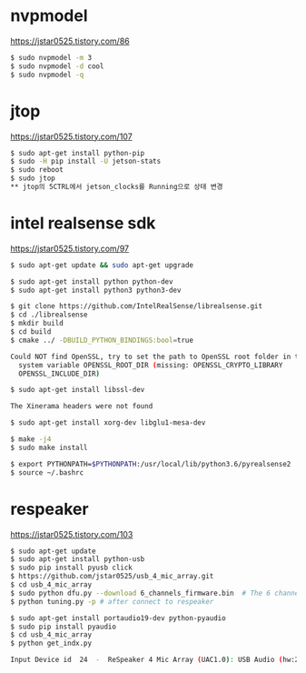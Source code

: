 # nvpmodel

https://jstar0525.tistory.com/86

```bash
$ sudo nvpmodel -m 3
$ sudo nvpmodel -d cool
$ sudo nvpmodel -q
```

# jtop

https://jstar0525.tistory.com/107

```bash
$ sudo apt-get install python-pip
$ sudo -H pip install -U jetson-stats
$ sudo reboot
$ sudo jtop
** jtop의 5CTRL에서 jetson_clocks를 Running으로 상태 변경
```

# intel realsense sdk

https://jstar0525.tistory.com/97

```bash
$ sudo apt-get update && sudo apt-get upgrade​
```
```bash
$ sudo apt-get install python python-dev
$ sudo apt-get install python3 python3-dev
```
```bash
$ git clone https://github.com/IntelRealSense/librealsense.git
$ cd ./librealsense
$ mkdir build
$ cd build
$ cmake ../ -DBUILD_PYTHON_BINDINGS:bool=true
```
```bash
Could NOT find OpenSSL, try to set the path to OpenSSL root folder in the
  system variable OPENSSL_ROOT_DIR (missing: OPENSSL_CRYPTO_LIBRARY
  OPENSSL_INCLUDE_DIR)

$ sudo apt-get install libssl-dev​
```
```bash
The Xinerama headers were not found

$ sudo apt-get install xorg-dev libglu1-mesa-dev​
```
```bash
$ make -j4
$ sudo make install
```
```bash
$ export PYTHONPATH=$PYTHONPATH:/usr/local/lib/python3.6/pyrealsense2
$ source ~/.bashrc
```

# respeaker

https://jstar0525.tistory.com/103

```bash
$ sudo apt-get update
$ sudo apt-get install python-usb
$ sudo pip install pyusb click
$ https://github.com/jstar0525/usb_4_mic_array.git
$ cd usb_4_mic_array
$ sudo python dfu.py --download 6_channels_firmware.bin  # The 6 channels version
$ python tuning.py -p # after connect to respeaker
```
```bash
$ sudo apt-get install portaudio19-dev python-pyaudio
$ sudo pip install pyaudio
$ cd usb_4_mic_array
$ python get_indx.py

Input Device id  24  -  ReSpeaker 4 Mic Array (UAC1.0): USB Audio (hw:2,0)
```